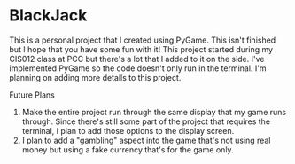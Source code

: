 # BlackJack
This is a personal project that I created using PyGame. This isn't finished but I hope that you have some fun with it! This project started during my CIS012 class at PCC but there's a lot that I added to it on the side. I've implemented PyGame so the code doesn't only run in the terminal. I'm planning on adding more details to this project. 

Future Plans
1. Make the entire project run through the same display that my game runs through. Since there's still some part of the project that requires the terminal, I plan to add those options to the display screen.
2. I plan to add a "gambling" aspect into the game that's not using real money but using a fake currency that's for the game only.
